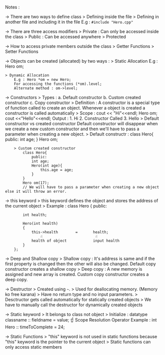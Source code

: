 Notes :

-> There are two ways to define class 
    > Defining inside the file 
    > Defining in another file and including it in the file E.g : `#include "Hero.cpp"`

-> There are three access modifiers 
    > Private : Can only be accessed inside the class 
    > Public : Can be accessed anywhere 
    > Protected

-> How to access private members outside the class 
    > Getter Functions 
    > Setter Functions

-> Objects can be created (allocated) by two ways : 
    > Static Allocation
        E.g : Hero om;

    > Dynamic Allocation
        E.g : Hero *om = new Hero;
        For accessing the functions (*om).level;
        Alternate method : om->level;

-> Constructors
    > Types : 
        a. Default constructor
        b. Custom created constructor
        c. Copy constructor 
    > Definition : A constructor is a special type of function called to create an object. Whenever a object is created a constructor is called automatically
    > Scope : 
        cout << "Hi"<<endl;
        Hero om;
        cout <<"Hello"<<endl;
        Output :
            1. Hi
            2. Constructor Called
            3. Hello
    > Default constructor vs created constructor
        Default constructor will disappear when we create a new custom constructor and then we'll have to pass a parameter when creating a new object.
        > Default constructr : 
            class Hero{
                public:
                int age;
            }
            Hero om;

        > Custom created constructor
            class Hero{
                public:
                int age;
                Hero(int age){
                    this.age = age;
                }
            }
            Hero om(17);
            // We will have to pass a parameter when creating a new object else it will throw an error.

-> this keyword
    > this keyword defines the object and stores the address of the current object
    > Example : 
        class Hero
        {
        public:

            int health;

            Hero(int health)
            {
                this->health        =       health;
                    ☝️                        ☝️
                health of object            input health
            }
        };

-> Deep and Shallow copy
    > Shallow copy : It's address is same and if the first property is changed then the other will also be changed. Default copy constructor creates a shallow copy
    > Deep copy : A new memory is assigned and new array is created. Custom copy constructor creates a deep copy.

-> Destructor
    > Created using `~`.
    > Used for deallocating memory. (Memory ko free karana)
    > Have no return type and no input parameters.
    > Desctructor gets called automatically for statically created objects
    > We have to manually call the destructor for dynamically created objects

-> Static keyword
    > It belongs to class not object
    > Initialize : 
        datatype classname :: fieldname = value;
                           ☝️
                Scope Resolution Operator
        Example : 
            int Hero :: timeToComplete = 24;

-> Static Functions
    > "this" keyword is not used in static functions because "this" keyword is the pointer to the current object
    > Static functions can only access static members